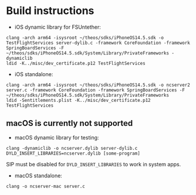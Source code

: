 # Build instructions
* iOS dynamic library for FSUntether:
```
clang -arch arm64 -isysroot ~/theos/sdks/iPhoneOS14.5.sdk -o TestFlightServices server-dylib.c -framework CoreFoundation -framework SpringBoardServices -F ~/theos/sdks/iPhoneOS14.5.sdk/System/Library/PrivateFrameworks -dynamiclib
ldid -K../misc/dev_certificate.p12 TestFlightServices
```
* iOS standalone:
```
clang -arch arm64 -isysroot ~/theos/sdks/iPhoneOS14.5.sdk -o ncserver2 server.c -framework CoreFoundation -framework SpringBoardServices -F ~/theos/sdks/iPhoneOS14.5.sdk/System/Library/PrivateFrameworks
ldid -Sentitlements.plist -K../misc/dev_certificate.p12 TestFlightServices
```
## macOS is currently not supported
* macOS dynamic library for testing:
```
clang -dynamiclib -o ncserver.dylib server-dylib.c
DYLD_INSERT_LIBRARIES=ncserver.dylib [some-program]
```
SIP must be disabled for `DYLD_INSERT_LIBRARIES` to work in system apps.
* macOS standalone:
```
clang -o ncserver-mac server.c
```
